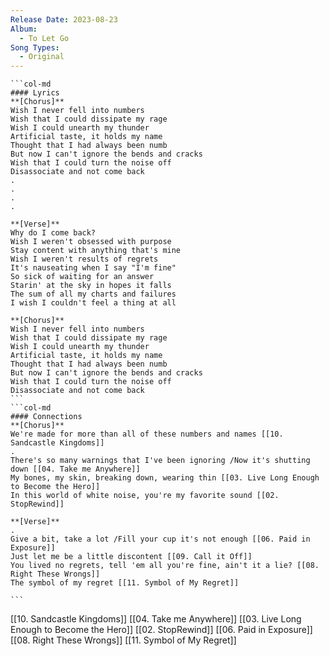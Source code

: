 ```yaml
---
Release Date: 2023-08-23
Album:
  - To Let Go
Song Types:
  - Original
---
```


````col
```col-md
#### Lyrics
**[Chorus]**
Wish I never fell into numbers
Wish that I could dissipate my rage
Wish I could unearth my thunder
Artificial taste, it holds my name
Thought that I had always been numb
But now I can't ignore the bends and cracks
Wish that I could turn the noise off
Disassociate and not come back
.
.
.
.

**[Verse]**
Why do I come back?
Wish I weren't obsessed with purpose
Stay content with anything that's mine
Wish I weren't results of regrets
It's nauseating when I say "I'm fine"
So sick of waiting for an answer
Starin' at the sky in hopes it falls
The sum of all my charts and failures
I wish I couldn't feel a thing at all

**[Chorus]**
Wish I never fell into numbers
Wish that I could dissipatе my rage
Wish I could unearth my thunder
Artificial tastе, it holds my name
Thought that I had always been numb
But now I can't ignore the bends and cracks
Wish that I could turn the noise off
Disassociate and not come back
```
```col-md
#### Connections
**[Chorus]**
We're made for more than all of these numbers and names [[10. Sandcastle Kingdoms]]
.
There's so many warnings that I've been ignoring /Now it's shutting down [[04. Take me Anywhere]] 
My bones, my skin, breaking down, wearing thin [[03. Live Long Enough to Become the Hero]]
In this world of white noise, you're my favorite sound [[02. StopRewind]]

**[Verse]**
.
Give a bit, take a lot /Fill your cup it's not enough [[06. Paid in Exposure]]
Just let me be a little discontent [[09. Call it Off]]
You lived no regrets, tell 'em all you're fine, ain't it a lie? [[08. Right These Wrongs]]
The symbol of my regret [[11. Symbol of My Regret]]

```
````
[[10. Sandcastle Kingdoms]]
[[04. Take me Anywhere]]
[[03. Live Long Enough to Become the Hero]]
[[02. StopRewind]]
[[06. Paid in Exposure]]
[[08. Right These Wrongs]]
[[11. Symbol of My Regret]]